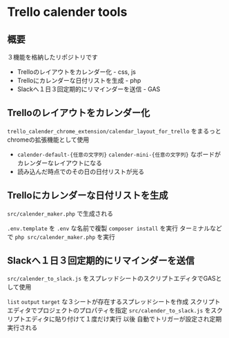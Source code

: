 # Trello calender tools

## 概要

３機能を格納したリポジトリです

- Trelloのレイアウトをカレンダー化 - css, js
- Trelloにカレンダーな日付リストを生成 - php
- Slackへ１日３回定期的にリマインダーを送信 - GAS


## Trelloのレイアウトをカレンダー化

`trello_calender_chrome_extension/calendar_layout_for_trello` をまるっと
chromeの拡張機能として使用

- `calender-default-{任意の文字列}` `calender-mini-{任意の文字列}` なボードが
カレンダーなレイアウトになる
- 読み込んだ時点でのその日の日付リストが光る

## Trelloにカレンダーな日付リストを生成

`src/calender_maker.php` で生成される

`.env.template` を `.env` な名前で複製
`composer install` を実行
ターミナルなどで `php src/calender_maker.php` を実行

## Slackへ１日３回定期的にリマインダーを送信

`src/calender_to_slack.js` をスプレッドシートのスクリプトエディタでGASとして使用

`list` `output` `target` な３シートが存在するスプレッドシートを作成
スクリプトエディタでプロジェクトのプロパティを指定
`src/calender_to_slack.js` をスクリプトエディタに貼り付けて１度だけ実行
以後 自動でトリガーが設定され定期実行される